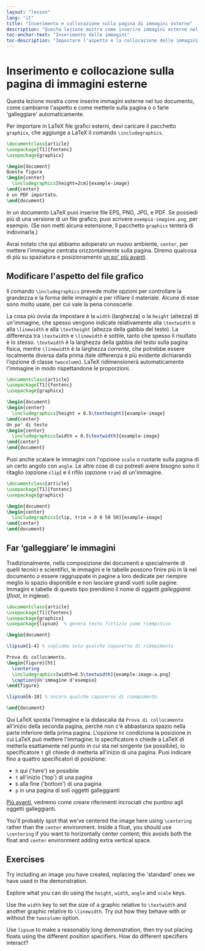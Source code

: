 ```yaml
---
layout: "lesson"
lang: "it"
title: "Inserimento e collocazione sulla pagina di immagini esterne"
description: "Questa lezione mostra come inserire immagini esterne nel tuo documento, come cambiarne l'aspetto e come farle 'galleggiare' automaticamente fino al posto giusto nel PDF."
toc-anchor-text: "Inserimento delle immagini"
toc-description: "Impostare l'aspetto e la collocazione delle immagini."
---
```


# Inserimento e collocazione sulla pagina di immagini esterne

<span
  class="summary">Questa lezione mostra come inserire immagini esterne nel tuo documento, come cambiarne l'aspetto e come metterle sulla pagina o o farle 'galleggiare' automaticamente.</span>

Per importare in LaTeX file grafici esterni, devi caricare
il pacchetto `graphicx`, che aggiunge a LaTeX il comando
`\includegraphics`.

```latex
\documentclass{article}
\usepackage[T1]{fontenc}
\usepackage{graphicx}

\begin{document}
Questa figura
\begin{center}
  \includegraphics[height=2cm]{example-image}
\end{center}
è un PDF importato.
\end{document}
```

In un documento LaTeX puoi inserire file EPS, PNG, JPG, e PDF.
Se possiedi più di una versione di un file grafico, puoi scrivere
`esempio-imagine.png`, per esempio. (Se non metti alcuna estensione,
ll pacchetto `graphicx` tenterà di indovinarla.)

Avrai notato che qui abbiamo adoperato un nuovo ambiente, `center`, 
per mettere l'immagine centrata orizzontalmente sulla pagina.
Diremo qualcosa di più su spaziatura e posizionamento
[un po' più avanti](lesson-11).

## Modificare l'aspetto del file grafico

Il comando `\includegraphics` prevede molte opzioni per controllare
la grandezza e la forma delle immagini e per rifilare il materiale. 
Alcune di esse sono molto usate, per cui vale la pena conoscerle.

La cosa più ovvia da impostare è la `width` (larghezza) o la `height` 
(altezza) di un'immagine, che spesso vengono indicate relativamente
alla `\textwidth` o alla `\linewidth` e alla `\textheight` 
(altezza della gabbia del testo). La differenza tra `\textwidth` 
e `\linewidth` è sottile, tanto che spesso il risultato è lo stesso. 
`\textwidth` è la larghezza della gabbia del testo sulla pagina fisica, 
mentre `\linewidth` è la larghezza _corrente_, che potrebbe essere
localmente diversa dalla prima (tale differenza è più evidente 
dichiarando l'opzione di classe `twocolumn`). 
LaTeX ridimensionerà automaticamente l'immagine in modo rispettandone
le proporzioni.

```latex
\documentclass{article}
\usepackage[T1]{fontenc}
\usepackage{graphicx}

\begin{document}
\begin{center}
  \includegraphics[height = 0.5\textheight]{example-image}
\end{center}
Un po' di testo
\begin{center}
  \includegraphics[width = 0.5\textwidth]{example-image}
\end{center}
\end{document}
```

Puoi anche scalare le immagini con l'opzione `scale` o ruotarle
sulla pagina di un certo angolo con `angle`. 
Le altre cose di cui potresti avere bisogno sono il ritaglio 
(opzione `clip`) e il rifilo (opzione `trim`) di un'immagine.

```latex
\documentclass{article}
\usepackage[T1]{fontenc}
\usepackage{graphicx}

\begin{document}
\begin{center}
  \includegraphics[clip, trim = 0 0 50 50]{example-image}
\end{center}
\end{document}
```

## Far ‘galleggiare‘ le immagini

Tradizionalmente, nella composizione dei documenti e specialmente 
di quelli tecnici e scientifici, le immagini e le tabelle possono finire 
più in là nel documento o essere raggruppate in pagine a loro
dedicate per riempire meglio lo spazio disponibile e non lasciare
grandi vuoti sulle pagine.
Immagini e tabelle di questo tipo prendono il nome di _oggetti galleggianti_
(_float_, in inglese).

```latex
\documentclass{article}
\usepackage[T1]{fontenc}
\usepackage{graphicx}
\usepackage{lipsum}  % genera testo fittizio come riempitivo

\begin{document}

\lipsum[1-4] % vogliamo solo qualche capoverso di riempimento

Prova di collocamento.
\begin{figure}[ht]
  \centering
  \includegraphics[width=0.5\textwidth]{example-image-a.png}
  \caption{Un'immagine d'esempio}
\end{figure}

\lipsum[6-10] % ancora qualche capoverso di riempimento

\end{document}
```

Qui LaTeX sposta l'immagine e la didascalia
da `Prova di collocamento` all'inizio della
seconda pagina, perché non c'è abbastanza spazio
nella parte inferiore della prima pagina.
L'opzione `ht` condiziona la posizione in cui
LaTeX può mettere l'immagine: lo specificatore
`h` chiede a LaTeX di metterla esattamente nel punto
in cui sta nel sorgente (se possibile), lo specificatore
`t` gli chiede di metterla all'inizio di una pagina.
Puoi indicare fino a quattro specificatori di posizione:

- `h` qui ('here') se possibile
- `t` all'inizio ('top') di una pagina
- `b` alla fine ('bottom') di una pagina
- `p` in una pagina di soli oggetti galleggianti

[Più avanti](lesson-09), vedremo come creare riferimenti
incrociati che puntino agli oggetti galleggianti.

You'll probably spot that we've centered the image here using `\centering`
rather than the `center` environment. Inside a float, you should use
`\centering` if you want to horizontally center content; this avoids both
the float and `center` environment adding extra vertical space.

## Exercises

Try including an image you have created, replacing the 'standard' ones we have
used in the demonstration.

Explore what you can do using the `height`, `width`, `angle` and `scale` keys.

Use the `width` key to set the size of a graphic relative to `\textwidth` and
another graphic relative to `\linewidth`. Try out how they behave with or
without the `twocolumn` option.

Use `lipsum` to make a reasonably long demonstration, then try out placing
floats using the different position specifiers. How do different
specifiers interact?
